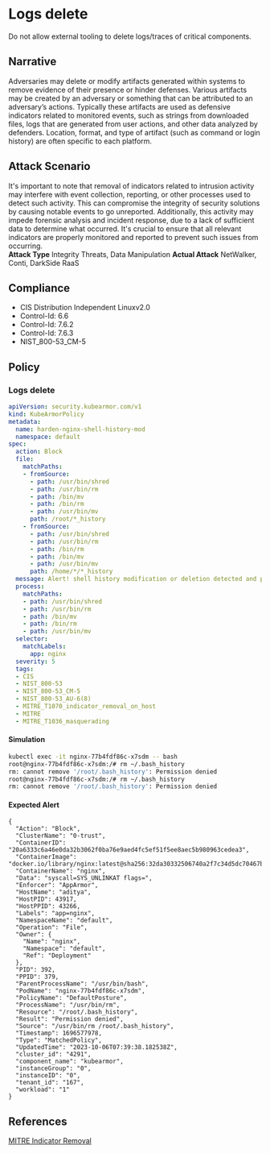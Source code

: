 # Logs delete
Do not allow external tooling to delete logs/traces of critical components.

## Narrative
Adversaries may delete or modify artifacts generated within systems to remove evidence of their presence or hinder defenses. Various artifacts may be created by an adversary or something that can be attributed to an adversary’s actions. Typically these artifacts are used as defensive indicators related to monitored events, such as strings from downloaded files, logs that are generated from user actions, and other data analyzed by defenders. Location, format, and type of artifact (such as command or login history) are often specific to each platform. 

## Attack Scenario
It's important to note that removal of indicators related to intrusion activity may interfere with event collection, reporting, or other processes used to detect such activity. This can compromise the integrity of security solutions by causing notable events to go unreported. Additionally, this activity may impede forensic analysis and incident response, due to a lack of sufficient data to determine what occurred. It's crucial to ensure that all relevant indicators are properly monitored and reported to prevent such issues from occurring.<br /> **Attack Type** Integrity Threats, Data Manipulation **Actual Attack** NetWalker, Conti, DarkSide RaaS 

## Compliance
- CIS Distribution Independent Linuxv2.0
- Control-Id: 6.6
- Control-Id: 7.6.2
- Control-Id: 7.6.3
- NIST_800-53_CM-5

## Policy
### Logs delete
```yaml
apiVersion: security.kubearmor.com/v1
kind: KubeArmorPolicy
metadata:
  name: harden-nginx-shell-history-mod
  namespace: default
spec:
  action: Block
  file:
    matchPaths:
    - fromSource:
      - path: /usr/bin/shred
      - path: /usr/bin/rm
      - path: /bin/mv
      - path: /bin/rm
      - path: /usr/bin/mv
      path: /root/*_history
    - fromSource:
      - path: /usr/bin/shred
      - path: /usr/bin/rm
      - path: /bin/rm
      - path: /bin/mv
      - path: /usr/bin/mv
      path: /home/*/*_history
  message: Alert! shell history modification or deletion detected and prevented
  process:
    matchPaths:
    - path: /usr/bin/shred
    - path: /usr/bin/rm
    - path: /bin/mv
    - path: /bin/rm
    - path: /usr/bin/mv
  selector:
    matchLabels:
      app: nginx
  severity: 5
  tags:
  - CIS
  - NIST_800-53
  - NIST_800-53_CM-5
  - NIST_800-53_AU-6(8)
  - MITRE_T1070_indicator_removal_on_host
  - MITRE
  - MITRE_T1036_masquerading
```
#### Simulation
```sh
kubectl exec -it nginx-77b4fdf86c-x7sdm -- bash
root@nginx-77b4fdf86c-x7sdm:/# rm ~/.bash_history
rm: cannot remove '/root/.bash_history': Permission denied
root@nginx-77b4fdf86c-x7sdm:/# rm ~/.bash_history
rm: cannot remove '/root/.bash_history': Permission denied
```

#### Expected Alert
```
{
  "Action": "Block",
  "ClusterName": "0-trust",
  "ContainerID": "20a6333c6a46e0da32b3062f0ba76e9aed4fc5ef51f5ee8aec5b980963cedea3",
  "ContainerImage": "docker.io/library/nginx:latest@sha256:32da30332506740a2f7c34d5dc70467b7f14ec67d912703568daff790ab3f755",
  "ContainerName": "nginx",
  "Data": "syscall=SYS_UNLINKAT flags=",
  "Enforcer": "AppArmor",
  "HostName": "aditya",
  "HostPID": 43917,
  "HostPPID": 43266,
  "Labels": "app=nginx",
  "NamespaceName": "default",
  "Operation": "File",
  "Owner": {
    "Name": "nginx",
    "Namespace": "default",
    "Ref": "Deployment"
  },
  "PID": 392,
  "PPID": 379,
  "ParentProcessName": "/usr/bin/bash",
  "PodName": "nginx-77b4fdf86c-x7sdm",
  "PolicyName": "DefaultPosture",
  "ProcessName": "/usr/bin/rm",
  "Resource": "/root/.bash_history",
  "Result": "Permission denied",
  "Source": "/usr/bin/rm /root/.bash_history",
  "Timestamp": 1696577978,
  "Type": "MatchedPolicy",
  "UpdatedTime": "2023-10-06T07:39:38.182538Z",
  "cluster_id": "4291",
  "component_name": "kubearmor",
  "instanceGroup": "0",
  "instanceID": "0",
  "tenant_id": "167",
  "workload": "1"
}
```

## References
[MITRE Indicator Removal](https://attack.mitre.org/techniques/T1070/)<br />



